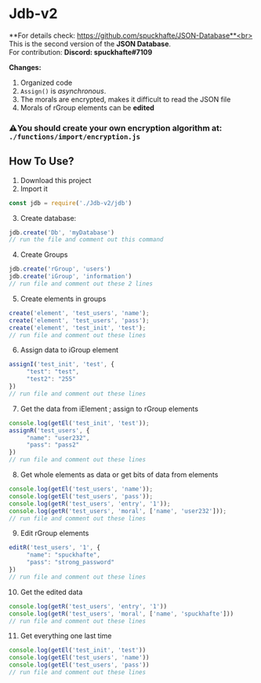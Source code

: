 # Jdb-v2
**For details check: https://github.com/spuckhafte/JSON-Database**<br>
This is the second version of the **JSON Database**.<br>
For contribution: **Discord: spuckhafte#7109**

**Changes:**
1. Organized code
2. `Assign()` is *asynchronous*.
3. The morals are encrypted, makes it difficult to read the JSON file
4. Morals of rGroup elements can be **edited**

### ⚠️You should create your own encryption algorithm at: `./functions/import/encryption.js`

## How To Use?
1. Download this project
2. Import it
```js
const jdb = require('./Jdb-v2/jdb')
```
3. Create database:
```js
jdb.create('Db', 'myDatabase')
// run the file and comment out this command
```
4. Create Groups
```js
jdb.create('rGroup', 'users')
jdb.create('iGroup', 'information')
// run file and comment out these 2 lines
```
5. Create elements in groups
```js
create('element', 'test_users', 'name');
create('element', 'test_users', 'pass');
create('element', 'test_init', 'test');
// run file and comment out these lines
```
6. Assign data to iGroup element
```js
assignI('test_init', 'test', {
     "test": "test",
     "test2": "255"
})
// run file and comment out these lines
```
7. Get the data from iElement ; assign to rGroup elements
```js
console.log(getEl('test_init', 'test'));
assignR('test_users', {
     "name": "user232",
     "pass": "pass2"
})
// run file and comment out these lines
```
8. Get whole elements as data or get bits of data from elements
```js
console.log(getEl('test_users', 'name'));
console.log(getEl('test_users', 'pass'));
console.log(getR('test_users', 'entry', '1'));
console.log(getR('test_users', 'moral', ['name', 'user232']));
// run file and comment out these lines
```
9. Edit rGroup elements
```js
editR('test_users', '1', {
     "name": "spuckhafte",
     "pass": "strong_password"
})
// run file and comment out these lines
```
10. Get the edited data
```js
console.log(getR('test_users', 'entry', '1'))
console.log(getR('test_users', 'moral', ['name', 'spuckhafte']))
// run file and comment out these lines
```
11. Get everything one last time
```js
console.log(getEl('test_init', 'test'))
console.log(getEl('test_users', 'name'))
console.log(getEl('test_users', 'pass'))
// run file and comment out these lines
```

